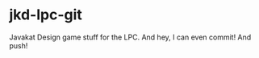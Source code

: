 jkd-lpc-git
===========

Javakat Design game stuff for the LPC. And hey, I can even commit! And push!